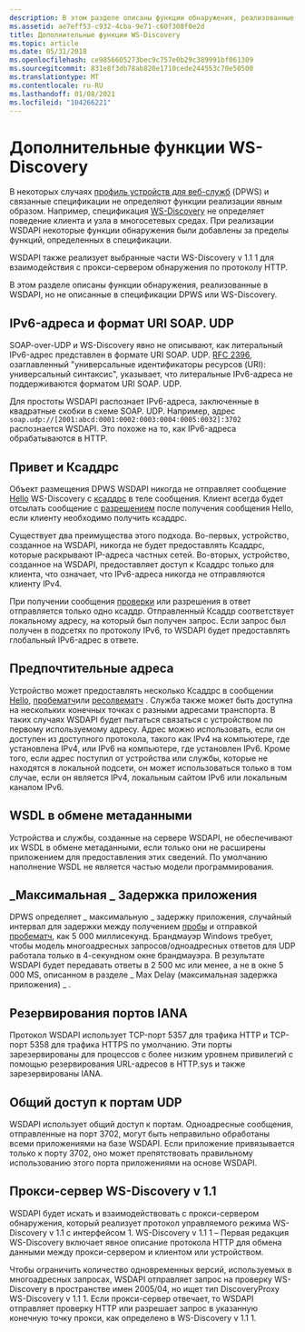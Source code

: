 ```yaml
---
description: В этом разделе описаны функции обнаружения, реализованные в WSDAPI, но не описанные в спецификации DPWS или WS-Discovery.
ms.assetid: ae7eff53-c932-4cba-9e71-c60f308f0e2d
title: Дополнительные функции WS-Discovery
ms.topic: article
ms.date: 05/31/2018
ms.openlocfilehash: ce9856605273bec9c757e0b29c389991bf061309
ms.sourcegitcommit: 831e8f3db78ab820e1710cede244553c70e50500
ms.translationtype: MT
ms.contentlocale: ru-RU
ms.lasthandoff: 01/08/2021
ms.locfileid: "104266221"
---
```

# <a name="additional-ws-discovery-functionality"></a>Дополнительные функции WS-Discovery

В некоторых случаях [профиль устройств для веб-служб](https://specs.xmlsoap.org/ws/2006/02/devprof/) (DPWS) и связанные спецификации не определяют функции реализации явным образом. Например, спецификация [WS-Discovery](https://specs.xmlsoap.org/ws/2005/04/discovery/ws-discovery.pdf) не определяет поведение клиента и узла в многосетевых средах. При реализации WSDAPI некоторые функции обнаружения были добавлены за пределы функций, определенных в спецификации.

WSDAPI также реализует выбранные части WS-Discovery v 1.1 1 для взаимодействия с прокси-сервером обнаружения по протоколу HTTP.

В этом разделе описаны функции обнаружения, реализованные в WSDAPI, но не описанные в спецификации DPWS или WS-Discovery.

## <a name="ipv6-addresses-and-the-soapudp-uri-format"></a>IPv6-адреса и формат URI SOAP. UDP

SOAP-over-UDP и WS-Discovery явно не описывают, как литеральный IPv6-адрес представлен в формате URI SOAP. UDP. [RFC 2396](https://www.ietf.org/rfc/rfc2396.txt), озаглавленный "универсальные идентификаторы ресурсов (URI): универсальный синтаксис", указывает, что литеральные IPv6-адреса не поддерживаются форматом URI SOAP. UDP.

Для простоты WSDAPI распознает IPv6-адреса, заключенные в квадратные скобки в схеме SOAP. UDP. Например, адрес `soap.udp://[2001:abcd:0001:0002:0003:0004:0005:0032]:3702` распознается WSDAPI. Это похоже на то, как IPv6-адреса обрабатываются в HTTP.

## <a name="hello-and-xaddrs"></a>Привет и Ксаддрс

Объект размещения DPWS WSDAPI никогда не отправляет сообщение [Hello](hello-message.md) WS-Discovery с [ксаддрс](xaddr-validation-rules.md) в теле сообщения. Клиент всегда будет отсылать сообщение с [разрешением](resolve-message.md) после получения сообщения Hello, если клиенту необходимо получить ксаддрс.

Существует два преимущества этого подхода. Во-первых, устройство, созданное на WSDAPI, никогда не будет предоставлять Ксаддрс, которые раскрывают IP-адреса частных сетей. Во-вторых, устройство, созданное на WSDAPI, предоставляет доступ к Ксаддрс только для клиента, что означает, что IPv6-адреса никогда не отправляются клиенту IPv4.

При получении сообщения [проверки](probe-message.md) или разрешения в ответ отправляется только одно ксаддр. Отправленный Ксаддр соответствует локальному адресу, на который был получен запрос. Если запрос был получен в подсетях по протоколу IPv6, то WSDAPI будет предоставлять глобальный IPv6-адрес в ответе.

## <a name="preferred-addresses"></a>Предпочтительные адреса

Устройство может предоставлять несколько Ксаддрс в сообщении [Hello](hello-message.md), [пробематч](probematches-message.md)или [ресолвематч](resolvematches-message.md) . Служба также может быть доступна на нескольких конечных точках с разными адресами транспорта. В таких случаях WSDAPI будет пытаться связаться с устройством по первому используемому адресу. Адрес можно использовать, если он доступен из доступного протокола, такого как IPv4 на компьютере, где установлена IPv4, или IPv6 на компьютере, где установлен IPv6. Кроме того, если адрес поступил от устройства или службы, которые не находятся в локальной подсети, он может использоваться только в том случае, если он является IPv4, локальным сайтом IPv6 или локальным каналом IPv6.

## <a name="wsdl-in-metadata-exchange"></a>WSDL в обмене метаданными

Устройства и службы, созданные на сервере WSDAPI, не обеспечивают их WSDL в обмене метаданными, если только они не расширены приложением для предоставления этих сведений. По умолчанию наполнение WSDL не является частью модели программирования.

## <a name="app_max_delay"></a>\_Максимальная \_ Задержка приложения

DPWS определяет \_ максимальную \_ задержку приложения, случайный интервал для задержки между получением [пробы](probe-message.md) и отправкой [пробематч](probematches-message.md), как 5 000 миллисекунд. Брандмауэр Windows требует, чтобы модель многоадресных запросов/одноадресных ответов для UDP работала только в 4-секундном окне брандмауэра. В результате WSDAPI будет передавать ответы в 2 500 мс или менее, а не в окне 5 000 MS, описанном в разделе \_ Max Delay (максимальная задержка приложения) \_ .

## <a name="iana-port-reservations"></a>Резервирования портов IANA

Протокол WSDAPI использует TCP-порт 5357 для трафика HTTP и TCP-порт 5358 для трафика HTTPS по умолчанию. Эти порты зарезервированы для процессов с более низким уровнем привилегий с помощью резервирования URL-адресов в HTTP.sys и также зарезервированы IANA.

## <a name="udp-port-sharing"></a>Общий доступ к портам UDP

WSDAPI использует общий доступ к портам. Одноадресные сообщения, отправленные на порт 3702, могут быть неправильно обработаны всеми приложениями на базе WSDAPI. Если приложение привязывается только к порту 3702, оно может препятствовать правильному использованию этого порта приложениями на основе WSDAPI.

## <a name="ws-discovery-v11-cd1-proxy"></a>Прокси-сервер WS-Discovery v 1.1

WSDAPI будет искать и взаимодействовать с прокси-сервером обнаружения, который реализует протокол управляемого режима WS-Discovery v 1.1 с интерфейсом 1. WS-Discovery v 1.1 1 – Первая редакция WS-Discovery включает явное описание протокола HTTP для обмена данными между прокси-сервером и клиентом или устройством.

Чтобы ограничить количество одновременных версий, используемых в многоадресных запросах, WSDAPI отправляет запрос на проверку WS-Discovery в пространстве имен 2005/04, но ищет тип DiscoveryProxy WS-Discovery v 1.1 1. Если прокси-сервер отвечает, то WSDAPI отправляет проверку HTTP или разрешает запрос в указанную конечную точку прокси, как определено в WS-Discovery v 1.1 1.

 

 



